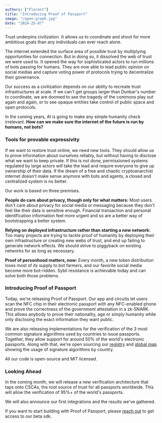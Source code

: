 ```yaml
---
authors: ["Florent"]
title: "Introducing Proof of Passport"
image: "/open-graph.jpg"
date: "2024-25-07"
---
```


Trust underpins civilization. It allows us to coordinate and shoot for more ambitious goals than any individuals can ever reach alone.

The internet extended the surface area of possible trust by multiplying opportunities for connection. But in doing so, it dissolved the web of trust we were used to. It opened the way for sophisticated actors to run millions of bots passing for humans. They are now able to lead public opinion on social medias and capture voting power of protocols trying to decentralize their governance.

Our success as a civilization depends on our ability to recreate trust infrastructures at scale. If we can't get groups larger than Dunbar's number to coordinate, we are doomed to see the tragedy of the commons play out again and again, or to see opaque entities take control of public space and open protocols.

In the coming years, AI is going to make any simple humanity check irrelevant. **How can we make sure the internet of the future is run by humans, not bots?**

### Tools for provable expressivity

If we want to restore trust online, we need new tools. They should allow us to prove information about ourselves reliably, but without having to disclose what we want to keep private. If this is not done, permissioned systems regulated by large actors will take the lead and require everyone to give up ownership of their data. If the dream of a free and chaotic cryptoanarchist internet doesn't make sense anymore with bots and agents, a closed and centralized system is no better.

Our work is based on three premises.

**People do care about privacy, though only for what matters:** Most users don't care about privacy for social media or messaging because they don't feel like their data is sensitive enough. Financial transaction and personal identification information feel more urgent and so are a better way of bootstrapping a better system.

**Relying on deployed infrastructure rather than starting a new network:** Too many projects are trying to tackle proof of humanity by deploying their own infrastructure or creating new webs of trust, and end up failing to generate network effects. We should strive to piggyback on existing networks for as long as necessary.

**Proof of personhood matters, now:** Every month, a new token distribution loses most of its supply to bot farmers, and our favorite social media become more bot-ridden. Sybil resistance is achievable today and can solve both those problems.

### Introducing Proof of Passport

Today, we're releasing Proof of Passport. Our app and circuits let users scan the NFC chip in their electronic passport with any NFC-enabled phone and prove the correctness of the government attestation in a zk-SNARK. This allows anybody to prove their nationality, age or simply humanity while only disclosing the exact information they want public.

We are also releasing implementations for the verification of the 3 most common signature algorithms used by countries to issue passports. Together, they allow support for around 50% of the world's electronic passports. Along with that, we're open sourcing our [registry](https://github.com/zk-passport/proof-of-passport/tree/dev/registry) and [global map](https://proofofpassport-com.vercel.app/map) showing the usage of signature algorithms by country.

All our code is open-source and MIT licensed.

### Looking Ahead

In the coming month, we will release a new verification architecture that taps onto CSCAs, the root source of trust for all passports worldwide. This will allow the verification of 95%+ of the world's passports.

We will also announce our first integrations and the results we've gathered.

If you want to start building with Proof of Passport, please [reach out](https://t.me/FlorentTavernier) to get access to our beta sdk.
